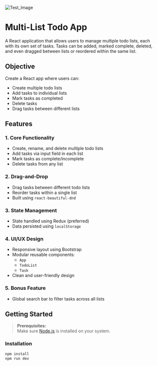 
 
![Test_Image](https://github.com/user-attachments/assets/d47c0607-062c-4a65-9795-d5944eb91b8f)


# Multi-List Todo App

A React application that allows users to manage multiple todo lists, each with its own set of tasks. Tasks can be added, marked complete, deleted, and even dragged between lists or reordered within the same list.

## Objective

Create a React app where users can:

- Create multiple todo lists
- Add tasks to individual lists
- Mark tasks as completed
- Delete tasks
- Drag tasks between different lists

## Features

### 1. Core Functionality

- Create, rename, and delete multiple todo lists
- Add tasks via input field in each list
- Mark tasks as complete/incomplete
- Delete tasks from any list

### 2. Drag-and-Drop

- Drag tasks between different todo lists
- Reorder tasks within a single list
- Built using `react-beautiful-dnd`

### 3. State Management

- State handled using Redux (preferred)
- Data persisted using `localStorage`

### 4. UI/UX Design

- Responsive layout using Bootstrap
- Modular reusable components:
  - `App`
  - `TodoList`
  - `Task`
- Clean and user-friendly design

### 5. Bonus Feature

- Global search bar to filter tasks across all lists

## Getting Started

> **Prerequisites:**  
> Make sure [Node.js](https://nodejs.org/) is installed on your system.

### Installation

```bash
npm install
npm run dev
